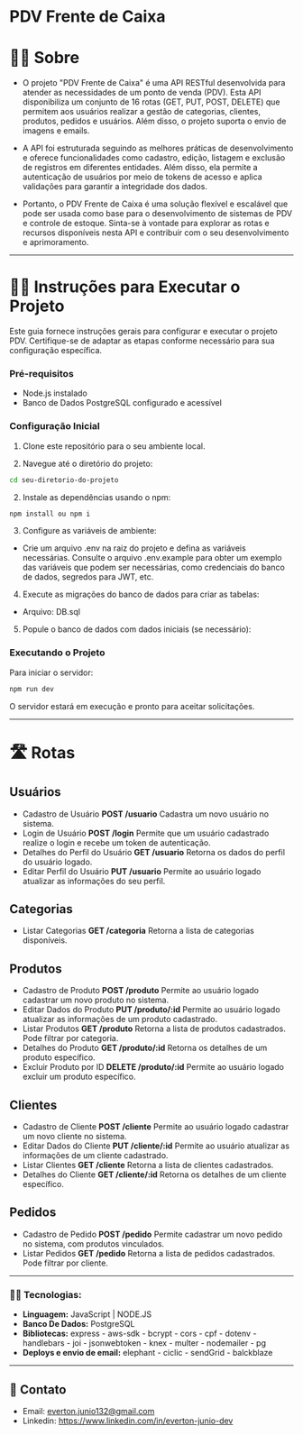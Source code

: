 # PDV Frente de Caixa
# 🧑‍🏫 Sobre
- O projeto "PDV Frente de Caixa" é uma API RESTful desenvolvida para atender as necessidades de um ponto de venda (PDV). Esta API disponibiliza um conjunto de 16 rotas (GET, PUT, POST, DELETE) que permitem aos usuários realizar a gestão de categorias, clientes, produtos, pedidos e usuários. Além disso, o projeto suporta o envio de imagens e emails.

- A API foi estruturada seguindo as melhores práticas de desenvolvimento e oferece funcionalidades como cadastro, edição, listagem e exclusão de registros em diferentes entidades. Além disso, ela permite a autenticação de usuários por meio de tokens de acesso e aplica validações para garantir a integridade dos dados.


- Portanto, o PDV Frente de Caixa é uma solução flexível e escalável que pode ser usada como base para o desenvolvimento de sistemas de PDV e controle de estoque. Sinta-se à vontade para explorar as rotas e recursos disponíveis nesta API e contribuir com o seu desenvolvimento e aprimoramento.

---
#  💁‍♂️ Instruções para Executar o Projeto

Este guia fornece instruções gerais para configurar e executar o projeto PDV. Certifique-se de adaptar as etapas conforme necessário para sua configuração específica.

### Pré-requisitos

- Node.js instalado
- Banco de Dados PostgreSQL configurado e acessível

### Configuração Inicial

1. Clone este repositório para o seu ambiente local.

2. Navegue até o diretório do projeto:

```bash
cd seu-diretorio-do-projeto
```
2. Instale as dependências usando o npm:

```bash
npm install ou npm i
```
3. Configure as variáveis de ambiente:
- Crie um arquivo .env na raiz do projeto e defina as variáveis necessárias. Consulte o arquivo .env.example para obter um exemplo das variáveis que podem ser necessárias, como credenciais do banco de dados, segredos para JWT, etc.

4. Execute as migrações do banco de dados para criar as tabelas:
- Arquivo: DB.sql

5. Popule o banco de dados com dados iniciais (se necessário):

### Executando o Projeto

Para iniciar o servidor:

```bash
npm run dev
```
O servidor estará em execução e pronto para aceitar solicitações.
___
# 🛣️ Rotas

## Usuários
- Cadastro de Usuário
    **POST /usuario**
    Cadastra um novo usuário no sistema.
- Login de Usuário
    **POST /login**
    Permite que um usuário cadastrado realize o login e recebe um token de autenticação.
- Detalhes do Perfil do Usuário
    **GET /usuario**
    Retorna os dados do perfil do usuário logado.
- Editar Perfil do Usuário
    **PUT /usuario**
    Permite ao usuário logado atualizar as informações do seu perfil.
## Categorias
- Listar Categorias
    **GET /categoria**
    Retorna a lista de categorias disponíveis.
## Produtos
- Cadastro de Produto
    **POST /produto**
    Permite ao usuário logado cadastrar um novo produto no sistema.
- Editar Dados do Produto
    **PUT /produto/:id**
    Permite ao usuário logado atualizar as informações de um produto cadastrado.
- Listar Produtos
    **GET /produto**
    Retorna a lista de produtos cadastrados. Pode filtrar por categoria.
- Detalhes do Produto
    **GET /produto/:id**
    Retorna os detalhes de um produto específico.
- Excluir Produto por ID
    **DELETE /produto/:id**
    Permite ao usuário logado excluir um produto específico.
    
## Clientes
- Cadastro de Cliente
    **POST /cliente**
    Permite ao usuário logado cadastrar um novo cliente no sistema.
- Editar Dados do Cliente
    **PUT /cliente/:id**
    Permite ao usuário atualizar as informações de um cliente cadastrado.
- Listar Clientes
    **GET /cliente**
    Retorna a lista de clientes cadastrados.
- Detalhes do Cliente
    **GET /cliente/:id**
    Retorna os detalhes de um cliente específico.

## Pedidos
- Cadastro de Pedido
    **POST /pedido**
    Permite cadastrar um novo pedido no sistema, com produtos vinculados.
- Listar Pedidos
    **GET /pedido**
    Retorna a lista de pedidos cadastrados. Pode filtrar por cliente.

---
### 👨‍💻 Tecnologias:
- **Linguagem:** JavaScript | NODE.JS
- **Banco De Dados:** PostgreSQL
- **Bibliotecas:** express - aws-sdk - bcrypt - cors - cpf - dotenv - handlebars - joi - jsonwebtoken - knex - multer - nodemailer - pg
- **Deploys e envio de email:** elephant - ciclic - sendGrid - balckblaze
---
## 📧 Contato 
- Email: everton.junio132@gmail.com
- Linkedin: https://www.linkedin.com/in/everton-junio-dev
